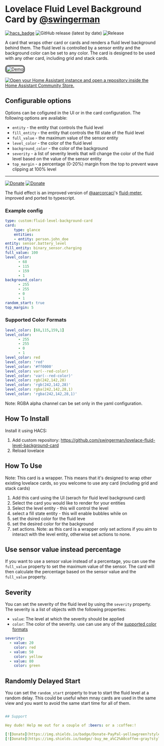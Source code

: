 # Lovelace Fluid Level Background Card by [@swingerman](https://www.github.com/swingerman)

[![hacs_badge](https://img.shields.io/badge/HACS-Default-41BDF5.svg?style=for-the-badge)](https://github.com/swingerman/lovelace-fluid-level-background-card) ![GitHub release (latest by date)](https://img.shields.io/github/downloads/swingerman/lovelace-fluid-level-background-card/total?style=for-the-badge)
![Release](https://img.shields.io/github/v/release/swingerman/lovelace-fluid-level-background-card?style=for-the-badge)

A card that wraps other card or cards and renders a fluid level background behind them. The fluid level is controlled by a sensor entity and the background color can be set to any color. The card is designed to be used with any other card, including grid and stack cards.

<img style="border: 5px solid #767676;border-radius: 10px;box-sizing: border-box;" src="https://github.com/swingerman/lovelace-fluid-level-background-card/blob/master/docs/assets/grid-cards.gif?raw=true" alt="Demo">

[![Open your Home Assistant instance and open a repository inside the Home Assistant Community Store.](https://my.home-assistant.io/badges/hacs_repository.svg)](https://my.home-assistant.io/redirect/hacs_repository/?owner=swingerman&repository=lovelace-fluid-level-background-card&category=Plugin)


## Configurable options

Options can be cofigured in the UI or in the card configuration. The following options are available:

- `entity` - the entity that controls the fluid level
- `fill_entity` - the entity that controls the fill state of the fluid level
- `full_value` - the maximum value of the sensor entity
- `level_color` - the color of the fluid level
- `background_color` - the color of the background
- `severity` - a list of severity levels that will change the color of the fluid level based on the value of the sensor entity
- `top_margin` - a percentage (0-20%) margin from the top to prevent wave clipping at 100% level


---


[![Donate](https://img.shields.io/badge/Donate-PayPal-yellowgreen?style=for-the-badge&logo=paypal)](https://www.paypal.com/cgi-bin/webscr?cmd=_s-xclick&hosted_button_id=S6NC9BYVDDJMA&source=url)
[![Donate](https://img.shields.io/badge/-buy_me_a%C2%A0coffee-gray?style=for-the-badge&logo=buy-me-a-coffee)](https://www.buymeacoffee.com/swingerman)


The fluid effect is an improved version of [@aarcorcaci](https://github.com/aarcoraci)'s [fluid-meter](https://github.com/aarcoraci/javascript-fluid-meter), improved and ported to typescript.


### Example config

```yaml
type: custom:fluid-level-background-card
card:
    type: glance
    entities:
    - entity: person.john_doe
entity: sensor.battery_level
fill_entity: binary_sensor.charging
full_value: 100
level_color:
      - 68
      - 115
      - 159
      - 1
background_color:
      - 255
      - 255
      - 0
      - 1
random_start: true
top_margin: 5
```

### Supported Color Formats

```yaml
level_color: [68,115,159,1]
level_color:
      - 255
      - 255
      - 0
      - 1
level_color: red
level_color: 'red'
level_color: '#ff0000'
level_color: var(--red-color)
level_color: 'var(--red-color)'
level_color: rgb(242,142,28)
level_color: 'rgb(242,142,28)'
level_color: rgba(242,142,28,1)
level_color: 'rgba(242,142,28,1)'
```

Note: RGBA alpha channel can be set only in the yaml configuration.

## How To Install

Install it using HACS:

1. Add custom repository: <https://github.com/swingerman/lovelace-fluid-level-background-card>
2. Reload lovelace

## How To Use

Note: This card is a wrapper. This means that it's designed to wrap other existing lovelace cards, so you welcome to use any card (including grid and stack cards)

1. Add this card using the UI (serach for fluid level background card)
2. Select the card you would like to render for your entities
3. Select the level entity - this will control the level
4. select a fill state entity - this will enable bubbles while on
5. set the dsired color for the fluid leve
6. set the desired color for the background
7. set actions. Note: as this card is a wrapper only set actions if you aim to interact with the level entity, otherwise set actions to none.

## Use sensor value instead percentage

If you want to use a sensor value instead of a percentage, you can use the `full_value` property to set the maximum value of the sensor. The card will then calculate the percentage based on the sensor value and the `full_value` property.

## Severity

You can set the severity of the fluid level by using the `severity` property. The severity is a list of objects with the following properties:

- `value`: The level at which the severity should be applied
- `color`: The color of the severity. use can use any of the [supported color formats](#supported-color-formats)

```yaml
severity:
  - value: 20
    color: red
  - value: 50
    color: yellow
  - value: 80
    color: green
```

## Randomly Delayed Start

You can set the `random_start` property to true to start the fluid level at a random delay. This could be useful when mnay cards are used in the same view and you want to avoid the same start time for all of them.

```yaml

## Support

Hey dude! Help me out for a couple of :beers: or a :coffee:!

[![Donate](https://img.shields.io/badge/Donate-PayPal-yellowgreen?style=for-the-badge&logo=paypal)](https://www.paypal.com/cgi-bin/webscr?cmd=_s-xclick&hosted_button_id=S6NC9BYVDDJMA&source=url)
[![Donate](https://img.shields.io/badge/-buy_me_a%C2%A0coffee-gray?style=for-the-badge&logo=buy-me-a-coffee)](https://www.buymeacoffee.com/swingerman)

